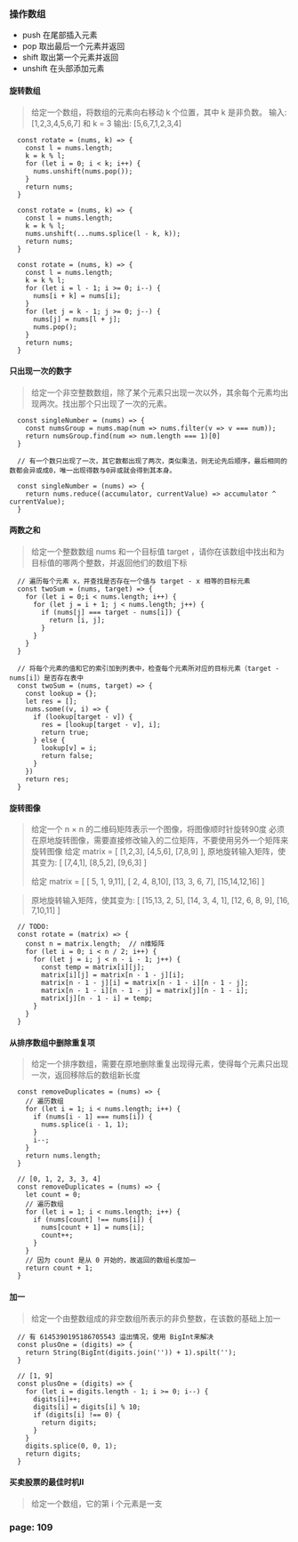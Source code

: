 ### 操作数组
- push 在尾部插入元素
- pop 取出最后一个元素并返回
- shift 取出第一个元素并返回
- unshift 在头部添加元素

#### 旋转数组
> 给定一个数组，将数组的元素向右移动 k 个位置，其中 k 是非负数。
> 输入: [1,2,3,4,5,6,7] 和 k = 3
> 输出: [5,6,7,1,2,3,4]

```
  const rotate = (nums, k) => {
    const l = nums.length;
    k = k % l;
    for (let i = 0; i < k; i++) {
      nums.unshift(nums.pop());
    }
    return nums;
  }
```

```
  const rotate = (nums, k) => {
    const l = nums.length;
    k = k % l;
    nums.unshift(...nums.splice(l - k, k));
    return nums;
  }
```

```
  const rotate = (nums, k) => {
    const l = nums.length;
    k = k % l;
    for (let i = l - 1; i >= 0; i--) {
      nums[i + k] = nums[i];
    }
    for (let j = k - 1; j >= 0; j--) {
      nums[j] = nums[l + j];
      nums.pop();
    }
    return nums;
  }
```


#### 只出现一次的数字
> 给定一个非空整数数组，除了某个元素只出现一次以外，其余每个元素均出现两次。找出那个只出现了一次的元素。

```
  const singleNumber = (nums) => {
    const numsGroup = nums.map(num => nums.filter(v => v === num));
    return numsGroup.find(num => num.length === 1)[0]
  }
```

```
  // 有一个数只出现了一次，其它数都出现了两次，类似乘法，则无论先后顺序，最后相同的数都会异或成0，唯一出现得数与0异或就会得到其本身。

  const singleNumber = (nums) => {
    return nums.reduce((accumulator, currentValue) => accumulator ^ currentValue);
  }
```


#### 两数之和
> 给定一个整数数组 nums 和一个目标值 target ，请你在该数组中找出和为目标值的哪两个整数，并返回他们的数组下标

```
  // 遍历每个元素 x，并查找是否存在一个值与 target - x 相等的目标元素
  const twoSum = (nums, target) => {
    for (let i = 0;i < nums.length; i++) {
      for (let j = i + 1; j < nums.length; j++) {
        if (nums[j] === target - nums[i]) {
          return [i, j];
        }
      }
    }
  }
```

```
  // 将每个元素的值和它的索引加到列表中，检查每个元素所对应的目标元素（target - nums[i]）是否存在表中
  const twoSum = (nums, target) => {
    const lookup = {};
    let res = [];
    nums.some((v, i) => {
      if (lookup[target - v]) {
        res = [lookup[target - v], i];
        return true;
      } else {
        lookup[v] = i;
        return false;
      }
    })
    return res;
  }
```


#### 旋转图像
> 给定一个 n × n 的二维码矩阵表示一个图像，将图像顺时针旋转90度
> 必须在原地旋转图像，需要直接修改输入的二位矩阵，不要使用另外一个矩阵来旋转图像
> 给定 matrix =
> [
>   [1,2,3],
>   [4,5,6],
>   [7,8,9]
> ],
> 原地旋转输入矩阵，使其变为:
> [
>   [7,4,1],
>   [8,5,2],
>   [9,6,3]
> ]
>
>
> 给定 matrix =
> [
>   [ 5, 1, 9,11],
>   [ 2, 4, 8,10],
>   [13, 3, 6, 7],
>   [15,14,12,16]
> ]

> 原地旋转输入矩阵，使其变为:
>  [
>   [15,13, 2, 5],
>   [14, 3, 4, 1],
>   [12, 6, 8, 9],
>   [16, 7,10,11]
>  ]

```
  // TODO:
  const rotate = (matrix) => {
    const n = matrix.length;  // n维矩阵
    for (let i = 0; i < n / 2; i++) {
      for (let j = i; j < n - i - 1; j++) {
        const temp = matrix[i][j];
        matrix[i][j] = matrix[n - 1 - j][i];
        matrix[n - 1 - j][i] = matrix[n - 1 - i][n - 1 - j];
        matrix[n - 1 - i][n - 1 - j] = matrix[j][n - 1 - i];
        matrix[j][n - 1 - i] = temp;
      }
    }
  }
```


#### 从排序数组中删除重复项
> 给定一个排序数组，需要在原地删除重复出现得元素，使得每个元素只出现一次，返回移除后的数组新长度

```
  const removeDuplicates = (nums) => {
    // 遍历数组
    for (let i = 1; i < nums.length; i++) {
      if (nums[i - 1] === nums[i]) {
        nums.splice(i - 1, 1);
      }
      i--;
    }
    return nums.length;
  }
```

```
  // [0, 1, 2, 3, 3, 4]
  const removeDuplicates = (nums) => {
    let count = 0;
    // 遍历数组
    for (let i = 1; i < nums.length; i++) {
      if (nums[count] !== nums[i]) {
        nums[count + 1] = nums[i];
        count++;
      }
    }
    // 因为 count 是从 0 开始的，故返回的数组长度加一
    return count + 1;
  }
```


#### 加一
> 给定一个由整数组成的非空数组所表示的非负整数，在该数的基础上加一

```
  // 有 6145390195186705543 溢出情况，使用 BigInt来解决
  const plusOne = (digits) => {
    return String(BigInt(digits.join('')) + 1).spilt('');
  }
```

```
  // [1, 9]
  const plusOne = (digits) => {
    for (let i = digits.length - 1; i >= 0; i--) {
      digits[i]++;
      digits[i] = digits[i] % 10;
      if (digits[i] !== 0) {
        return digits;
      }
    }
    digits.splice(0, 0, 1);
    return digits;
  }
```


#### 买卖股票的最佳时机II
> 给定一个数组，它的第 i 个元素是一支


















### page: 109
